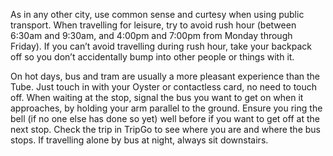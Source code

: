As in any other city, use common sense and curtesy when using public transport. When travelling for leisure, try to avoid rush hour (between 6:30am and 9:30am, and 4:00pm and 7:00pm from Monday through Friday). If you can’t avoid travelling during rush hour, take your backpack off so you don’t accidentally bump into other people or things with it.

On hot days, bus and tram are usually a more pleasant experience than the Tube. Just touch in with your Oyster or contactless card, no need to touch off.  When waiting at the stop, signal the bus you want to get on when it approaches, by holding your arm parallel to the ground. Ensure you ring the bell (if no one else has done so yet) well before if you want to get off at the next stop. Check the trip in TripGo to see where you are and where the bus stops. If travelling alone by bus at night, always sit downstairs.
